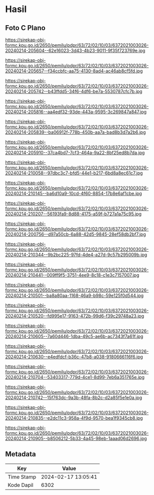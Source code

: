 # Hasil

## Foto C Plano

https://sirekap-obj-formc.kpu.go.id/2650/pemilu/pdpr/63/72/02/10/03/6372021003026-20240214-205604--62e16023-3d43-4b23-9011-9f35f723769e.jpg

https://sirekap-obj-formc.kpu.go.id/2650/pemilu/pdpr/63/72/02/10/03/6372021003026-20240214-205657--f34ccbfc-aa75-4130-8ad4-ac46ab8cf5fd.jpg

https://sirekap-obj-formc.kpu.go.id/2650/pemilu/pdpr/63/72/02/10/03/6372021003026-20240214-205742--b43ffdd5-34f6-4df6-be7a-5530787cfc7b.jpg

https://sirekap-obj-formc.kpu.go.id/2650/pemilu/pdpr/63/72/02/10/03/6372021003026-20240214-205816--aa4edf32-93de-443a-9595-3c269847a847.jpg

https://sirekap-obj-formc.kpu.go.id/2650/pemilu/pdpr/63/72/02/10/03/6372021003026-20240214-205839--ba06912f-778b-450b-aa7a-bad8b3d7a2b6.jpg

https://sirekap-obj-formc.kpu.go.id/2650/pemilu/pdpr/63/72/02/10/03/6372021003026-20240214-205910--37ca4bd7-7cf3-464a-9a22-8bf25ed8b7da.jpg

https://sirekap-obj-formc.kpu.go.id/2650/pemilu/pdpr/63/72/02/10/03/6372021003026-20240214-210058--97dbc3c7-bfd5-44e1-b217-6bd8a8ec61c7.jpg

https://sirekap-obj-formc.kpu.go.id/2650/pemilu/pdpr/63/72/02/10/03/6372021003026-20240214-210145--ba6d10a9-10cd-4f60-8854-17b8e6af1cbe.jpg

https://sirekap-obj-formc.kpu.go.id/2650/pemilu/pdpr/63/72/02/10/03/6372021003026-20240214-210207--56193fa9-8d88-4175-a59f-b727a1a75c95.jpg

https://sirekap-obj-formc.kpu.go.id/2650/pemilu/pdpr/63/72/02/10/03/6372021003026-20240214-200756--d97a50cb-6a88-42d5-9845-28ef58db2bf7.jpg

https://sirekap-obj-formc.kpu.go.id/2650/pemilu/pdpr/63/72/02/10/03/6372021003026-20240214-210344--9b2bc225-97fd-4de4-a27d-9c57b295009b.jpg

https://sirekap-obj-formc.kpu.go.id/2650/pemilu/pdpr/63/72/02/10/03/6372021003026-20240214-210441--009ff9f5-3751-4ee9-8c18-c1e3c7157007.jpg

https://sirekap-obj-formc.kpu.go.id/2650/pemilu/pdpr/63/72/02/10/03/6372021003026-20240214-210501--ba8a80aa-1168-46a9-b98c-59e125f0d544.jpg

https://sirekap-obj-formc.kpu.go.id/2650/pemilu/pdpr/63/72/02/10/03/6372021003026-20240214-210520--fd995e17-9163-472b-99d6-f39c29748a23.jpg

https://sirekap-obj-formc.kpu.go.id/2650/pemilu/pdpr/63/72/02/10/03/6372021003026-20240214-210605--7a60d446-1dba-49c5-ae6b-ac7343f7a61f.jpg

https://sirekap-obj-formc.kpu.go.id/2650/pemilu/pdpr/63/72/02/10/03/6372021003026-20240214-210630--e4edfdcf-b36c-47b8-a038-9180666116f6.jpg

https://sirekap-obj-formc.kpu.go.id/2650/pemilu/pdpr/63/72/02/10/03/6372021003026-20240214-210704--53403317-779d-4ce1-8d99-7eb6a351765e.jpg

https://sirekap-obj-formc.kpu.go.id/2650/pemilu/pdpr/63/72/02/10/03/6372021003026-20240214-210742--15f763dc-9a3b-48fa-8b2c-d2a85f5e1e0a.jpg

https://sirekap-obj-formc.kpu.go.id/2650/pemilu/pdpr/63/72/02/10/03/6372021003026-20240214-210835--e2dc11c3-958a-4f9d-9570-bea1f9345cb8.jpg

https://sirekap-obj-formc.kpu.go.id/2650/pemilu/pdpr/63/72/02/10/03/6372021003026-20240214-210905--b8506212-5b33-4a45-98eb-1aaad06d2696.jpg


## Metadata

| Key        | Value               |
| ---------- | ------------------- |
| Time Stamp | 2024-02-17 13:05:41 |
| Kode Dapil | 6302                |



